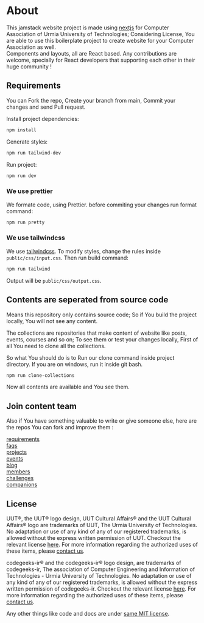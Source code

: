 # About

This jamstack website project is made using [nextjs][] for Computer Association of Urmia University of Technologies; Considering License, You are able to use this boilerplate project to create website for your Computer Association as well.  
Components and layouts, all are React based. Any contributions are welcome, specially for React developers that supporting each other in their huge community !

## Requirements

You can Fork the repo, Create your branch from main, Commit your changes and send Pull request.

Install project dependencies:  

```bash
npm install
```

Generate styles:  

```bash
npm run tailwind-dev
```

Run project:  

```bash
npm run dev
```

### We use prettier

We formate code, using Prettier. before commiting your changes run format command:  

```bash
npm run pretty
```

### We use tailwindcss

We use [tailwindcss][]. To modify styles, change the rules inside `public/css/input.css`. Then run build command:  

```bash
npm run tailwind
```

Output will be `public/css/output.css`.

## Contents are seperated from source code

Means this repository only contains source code; So if You build the project locally, You will not see any content.  

The collections are repositories that make content of website like posts, events, courses and so on; To see them or test your changes locally, First of all You need to clone all the collections.  

So what You should do is to Run our clone command inside project directory. If you are on windows, run it inside git bash.  

```bash
npm run clone-collections
```

Now all contents are available and You see them.

## Join content team

Also if You have something valuable to write or give someone else, here are the repos You can fork and improve them :  

[requirements][]  
[faqs][]  
[projects][]  
[events][]  
[blog][]  
[members][]  
[challenges][]  
[companions][]  

## License

UUT®, the UUT® logo design, UUT Cultural Affairs® and the UUT Cultural Affairs® logo are trademarks of UUT, The Urmia University of Technologies. No adaptation or use of any kind of any of our registered trademarks, is allowed without the express written permission of UUT. Checkout the relevant license [here][UUT-logo-license]. For more information regarding the authorized uses of these items, please [contact us](mailto:info@uut.ac.ir).  

codegeeks-ir® and the codegeeks-ir® logo design, are trademarks of codegeeks-ir, The association of Computer Engineering and Information of Technologies - Urmia University of Technologies. No adaptation or use of any kind of any of our registered trademarks, is allowed without the express written permission of codegeeks-ir. Checkout the relevant license [here][codegeeks-ir-logo-license]. For more information regarding the authorized uses of these items, please [contact us](mailto:amirgoodarzi75@gmail.com).  

Any other things like code and docs are under [same MIT license][project-license].

[nextjs]: https://nextjs.org/  
[tailwindcss]: https://tailwindcss.com/  

[requirements]: https://github.com/codegeeks-ir/requirements  
[faqs]: https://github.com/codegeeks-ir/faqs  
[projects]: https://github.com/codegeeks-ir/projects  
[events]: https://github.com/codegeeks-ir/events  
[blog]: https://github.com/codegeeks-ir/blog  
[members]: https://github.com/codegeeks-ir/members  
[challenges]: https://github.com/codegeeks-ir/challenges  
[companions]: https://github.com/codegeeks-ir/companions  

[UUT-logo-license]: https://github.com/codegeeks-ir/codegeeks-ir/blob/main/public/icones/uut/LICENSE
[codegeeks-ir-logo-license]: https://github.com/codegeeks-ir/codegeeks-ir/blob/main/public/icones/codegeeks-ir/LICENSE
[project-license]: https://github.com/codegeeks-ir/codegeeks-ir/blob/main/LICENSE
